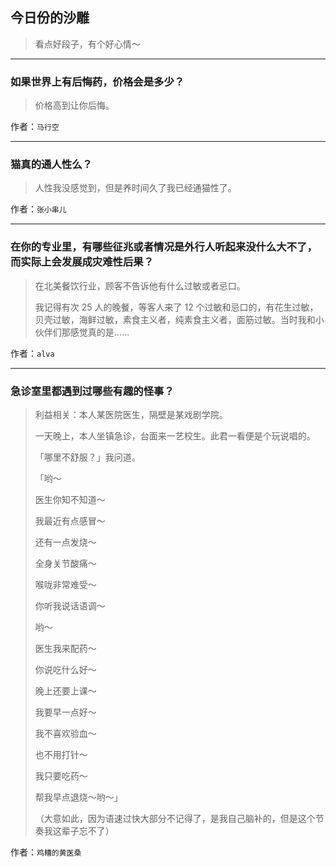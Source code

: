 ## 今日份的沙雕

> 看点好段子，有个好心情～


 
---

### 如果世界上有后悔药，价格会是多少？

> 价格高到让你后悔。


作者：`马行空`

---

### 猫真的通人性么？

> 人性我没感觉到，但是养时间久了我已经通猫性了。


作者：`张小串儿`

---

### 在你的专业里，有哪些征兆或者情况是外行人听起来没什么大不了，而实际上会发展成灾难性后果？

> 在北美餐饮行业，顾客不告诉他有什么过敏或者忌口。
> 
> 我记得有次 25 人的晚餐，等客人来了 12 个过敏和忌口的，有花生过敏，贝壳过敏，海鲜过敏，素食主义者，纯素食主义者，面筋过敏。当时我和小伙伴们那感觉真的是……


作者：`alva`

---

### 急诊室里都遇到过哪些有趣的怪事？

> 利益相关：本人某医院医生，隔壁是某戏剧学院。
> 
> 一天晚上，本人坐镇急诊，台面来一艺校生。此君一看便是个玩说唱的。
> 
> 「哪里不舒服？」我问道。
> 
> 「哟～
> 
> 医生你知不知道～
> 
> 我最近有点感冒～
> 
> 还有一点发烧～
> 
> 全身关节酸痛～
> 
> 喉咙非常难受～
> 
> 你听我说话语调～
> 
> 哟～
> 
> 医生我来配药～
> 
> 你说吃什么好～
> 
> 晚上还要上课～
> 
> 我要早一点好～
> 
> 我不喜欢验血～
> 
> 也不用打针～
> 
> 我只要吃药～
> 
> 帮我早点退烧～哟～」
> 
> （大意如此，因为语速过快大部分不记得了，是我自己脑补的，但是这个节奏我这辈子忘不了）


作者：`鸡糟的黄医桑`